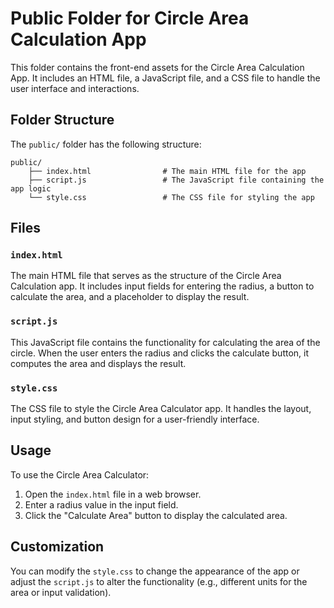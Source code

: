 # Public Folder for Circle Area Calculation App

This folder contains the front-end assets for the Circle Area Calculation App. It includes an HTML file, a JavaScript file, and a CSS file to handle the user interface and interactions.

## Folder Structure

The `public/` folder has the following structure:
```
public/
    ├── index.html                # The main HTML file for the app
    ├── script.js                 # The JavaScript file containing the app logic
    └── style.css                 # The CSS file for styling the app

```

## Files

### `index.html`

The main HTML file that serves as the structure of the Circle Area Calculation app. It includes input fields for entering the radius, a button to calculate the area, and a placeholder to display the result.

### `script.js`

This JavaScript file contains the functionality for calculating the area of the circle. When the user enters the radius and clicks the calculate button, it computes the area and displays the result.

### `style.css`

The CSS file to style the Circle Area Calculator app. It handles the layout, input styling, and button design for a user-friendly interface.

## Usage

To use the Circle Area Calculator:

1. Open the `index.html` file in a web browser.
2. Enter a radius value in the input field.
3. Click the "Calculate Area" button to display the calculated area.

## Customization

You can modify the `style.css` to change the appearance of the app or adjust the `script.js` to alter the functionality (e.g., different units for the area or input validation).
